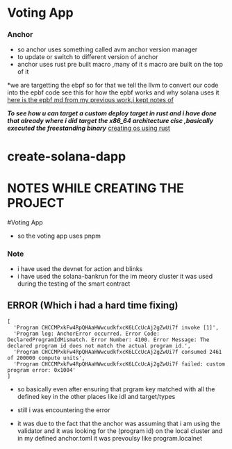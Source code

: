 # Voting App

### Anchor
* so anchor uses something called avm anchor version manager
* to update or switch to different version of anchor
* anchor uses rust pre built macro ,many of it s macro are built on the top of it

*we are targetting the ebpf so for that we tell the llvm to convert our code into the epbf code
see this for how the epbf works and why solana uses it 
[here is the epbf md from my previous work,i kept notes of ](https://github.com/pacificDeveloperPrakhar/Blockchain_fundamentals/blob/main/ePBF/epbf.md)

***To see how u can target a custom deploy target in rust and i have done that already where i did target the x86_64 architecture cisc ,basically executed the freestanding binary***
[creating os using rust](https://github.com/pacificDeveloperPrakhar/OS_using_rust/blob/main/os_using_rust.md#3-compiling-for-a-different-environment)


# create-solana-dapp


# NOTES WHILE CREATING THE PROJECT
#Voting App

* so the voting app uses pnpm 

### Note 

* i have used the devnet for action and blinks 
* i have used the solana-bankrun for the im meory cluster it was used during the testing of the smart contract

## ERROR (Which i had a hard time fixing)

```
[
  'Program CHCCMPxkFw4RpQHAaHWwcudkfxcK6LCcUcAj2gZwUi7f invoke [1]',
  'Program log: AnchorError occurred. Error Code: DeclaredProgramIdMismatch. Error Number: 4100. Error Message: The declared program id does not match the actual program id.',
  'Program CHCCMPxkFw4RpQHAaHWwcudkfxcK6LCcUcAj2gZwUi7f consumed 2461 of 200000 compute units',
  'Program CHCCMPxkFw4RpQHAaHWwcudkfxcK6LCcUcAj2gZwUi7f failed: custom program error: 0x1004'
]
```

* so basically even after ensuring that prgram key matched with all the defined key in the other places like
idl and target/types

* still i was encountering the error 

* it was due to the fact that the anchor was assuming that i am using the validator and it was looking for the (program id) on the local cluster and in my defined anchor.toml it was prevoulsy
like 
program.localnet



